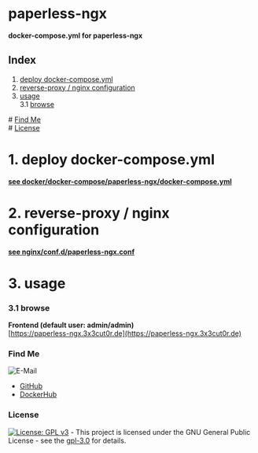 # paperless-ngx

**docker-compose.yml for paperless-ngx**  

## Index

1. [deploy docker-compose.yml](#deploy)  
2. [reverse-proxy / nginx configuration](#reverse-proxy)  
3. [usage](#usage)  
  3.1 [browse](#browse)  

\# [Find Me](#findme)  
\# [License](#license)  

# 1. deploy docker-compose.yml <a name="deploy"></a>  
**[see docker/docker-compose/paperless-ngx/docker-compose.yml](https://github.com/3x3cut0r/vps/blob/main/docker/docker-compose/paperless-ngx/docker-compose.yml)**  

# 2. reverse-proxy / nginx configuration <a name="reverse-proxy"></a>  
**[see nginx/conf.d/paperless-ngx.conf](https://github.com/3x3cut0r/vps/blob/main/nginx/conf.d/paperless-ngx.conf)**  

# 3. usage <a name="usage"></a>  

### 3.1 browse <a name="browse"></a>  
**Frontend (default user: admin/admin)**  
[https://paperless-ngx.3x3cut0r.de](https://paperless-ngx.3x3cut0r.de)  

### Find Me <a name="findme"></a>

![E-Mail](https://img.shields.io/badge/E--Mail-executor55%40gmx.de-red)
* [GitHub](https://github.com/3x3cut0r)
* [DockerHub](https://hub.docker.com/u/3x3cut0r)

### License <a name="license"></a>

[![License: GPL v3](https://img.shields.io/badge/License-GPLv3-blue.svg)](https://www.gnu.org/licenses/gpl-3.0) - This project is licensed under the GNU General Public License - see the [gpl-3.0](https://www.gnu.org/licenses/gpl-3.0.en.html) for details.
